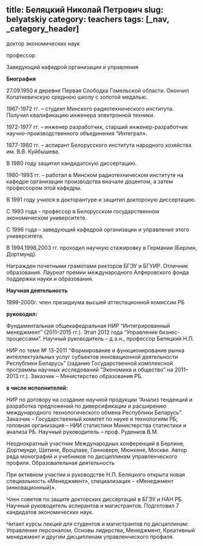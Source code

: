 title: Беляцкий Николай Петрович
slug: belyatskiy
category: teachers
tags: [_nav, _category_header]
---

доктор экономических наук

профессор

Заведующий кафедрой организации и управления


__Биография__


27.09.1950 в деревне Первая Слободка Гомельской области. Окончил Копаткевичскую среднюю школу с золотой медалью.

1967-1972 гг. – студент Минского радиотехнического института. Получил квалификацию инженера электронной техники.

1972-1977 гг. – инженер разработчик, старший инженер-разработчик научно-производственного объединения “Интеграл».

1977-1980 гг. – аспирант Белорусского института народного хозяйства им. В.В. Куйбышева.

В  1980 году защитил кандидатскую диссертацию.

1980-1993 гг. – работал в Минском радиотехническом институте на кафедре организации производства  вначале доцентом, а  затем профессором этой кафедры.

 В 1991 году  учился в докторантуре и защитил докторскую диссертацию.

С 1993 года - профессор в Белорусском государственном экономическом университете.

С 1996 года – заведующий кафедрой организации и управления этого университета.

В 1994,1998,2003 гг. проходил научную стажировку в Германии (Берлин, Дортмунд).

Награжден почетными грамотами ректоров БГЭУ и БГУИР. Отличник образования. Лауреат премии международного Алферовского фонда поддержки науки и образования.

__Научная деятельность__

1999-2000г. член президиума высшей аттестационной комиссии РБ

__руководил:__

Фундаментальная общекафедральная НИР “Интегрированный менеджмент” (2011–2015 гг.). Этап 2012 года “Управление бизнес-процессами”. Научный руководитель – д.э.н., профессор Беляцкий Н.П.

НИР по теме № 13-2011  “Формирование и функционирование рынка интеллектуальных услуг субъектов инновационной деятельности Республики Беларусь” (задание Государственной комплексной программы научных исследований “Экономика и общество” на 2011–2013 гг.). Заказчик – Министерство образования РБ.

__в числе исполнителей:__

НИР по договору на создание научной продукции “Анализ тенденций и разработка предложений по диверсификации и расширению международного технологического обмена Республики Беларусь”. Заказчик – Государственный комитет по науке и технологиям РБ; головная организация – НИИ статистики Министерства статистики и анализа РБ. Научный руководитель – проф. Руденков В.М.

Неоднократный участник Международных конференций в Берлине, Дортмунде, Щетине, Вроцлаве, Ганновере, Мюнхене, Москве. Автор ряда монографий и учебников по дисциплинам управленческого профиля.
Образовательная деятельность

При активном участии и руководстве Н.П. Беляцкого открыта новая специальность «Менеджмент», специализация – «Менеджмент (инновационный)».

Член советов по защите докторских диссертаций в БГЭУ и НАН РБ. Научный руководитель аспирантов и магистрантов. Подготовил 7 кандидатов экономических наук.

Читает курсы лекций для студентов и магистрантов по дисциплинам: Управление персоналом, Основы лидерства, Менеджмент, Креативный менеджмент и другим дисциплинам управленческого профиля.
